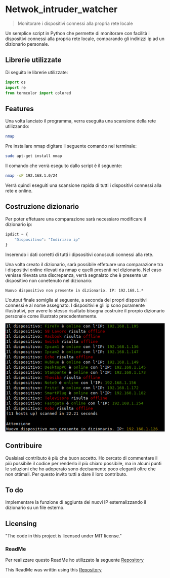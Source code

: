 
# Netwok_intruder_watcher
> Monitorare i dispositivi connessi alla propria rete locale

Un semplice script in Python che permette di monitorare con facilità i dispositivi connessi alla propria rete locale, comparando gli indirizzi ip ad un dizionario personale.

## Librerie utilizzate

Di seguito le librerie utilizzate:

```python
import os
import re
from termcolor import colored
```

## Features

Una volta lanciato il programma, verra eseguita una scansione della rete utilizzando: 

```bash
nmap
```

Pre installare nmap digitare il seguente comando nel terminale:

```bash
sudo apt-get install nmap
```

Il comando che verrà eseguito dallo script è il seguente:

```bash
nmap -sP 192.168.1.0/24
```
Verrà quindi eseguiti una scansione rapida di tutti i dispositivi connessi alla rete e online.

## Costruzione dizionario

Per poter effetuare una comparazione sarà necessiaro modificare il dizionario ip:

```python
ipdict = {
    "Dispositivo": "Indirizzo ip"
}
```
Inserendo i dati corretti di tutti i dipsositivi conoscuti connessi alla rete.

Una volta creato il dizionario, sarà possibile effetuare una comparazione tra i dispositivi online rilevati da nmap e quelli presenti nel dizionario. 
Nel caso venisse rilevata una discrepanza, verrà segnalato che è presente un dispositivo non conetenuto nel dizionario:

```
Nuovo dispositivo non presente in dizionario. IP: 192.168.1.*
```

L'output finale somiglia al seguente, a seconda dei propri dispositivi connessi e al nome assegnato. I dispositivi e gli ip sono puramente illustrativi, per avere lo stesso risultato bisogna costruire il prorpio dizionario personale come illustrato precedentemente. 


![Output](Output.png)

## Contribuire

Qualsiasi contributo è più che buon accetto. Ho cercato di commentare il più possibile
il codice per renderlo il più chiaro possibile, ma in alcuni punti le soluzioni che ho
adoperato sono decisamente poco eleganti oltre che non ottimali.
Per questo invito tutti a dare il loro contributo.

## To do

Implementare la funzione di aggiunta dei nuovi IP esternalizzando il dizionario su un file esterno. 

## Licensing

"The code in this project is licensed under MIT license."

### ReadMe

Per realizzare questo ReadMe ho utilizzato la seguente [Repository](https://github.com/jehna/readme-best-practices.git)

This ReadMe was writtin using this [Repository](https://github.com/jehna/readme-best-practices.git)